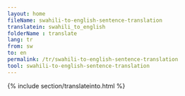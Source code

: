 ```yaml
---
layout: home
fileName: swahili-to-english-sentence-translation
translatein: swahili_to_english
folderName : translate
lang: tr
from: sw
to: en
permalink: /tr/swahili-to-english-sentence-translation
tool: swahili-to-english-sentence-translation
---
```

{% include section/translateinto.html %}